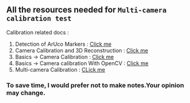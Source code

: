 ## All the resources needed for `Multi-camera calibration test`

Calibration related docs : 

1. Detection of ArUco Markers : [Click me](https://docs.opencv.org/5.x/d5/dae/tutorial_aruco_detection.html)
2. Camera Calibration and 3D Reconstruction : [Click me](https://docs.opencv.org/4.x/d9/d0c/group__calib3d.html)
3. Basics -> Camera Calibration : [Click me](https://docs.opencv.org/5.x/dc/dbb/tutorial_py_calibration.html)
4. Basics -> Camera calibration With OpenCV : [Click me](https://docs.opencv.org/5.x/d4/d94/tutorial_camera_calibration.html)
5. Multi-camera Calibration : [CLick me](https://docs.opencv.org/4.x/d2/d1c/tutorial_multi_camera_main.html)

### To save time, I would prefer not to make notes.Your opinion may change.
